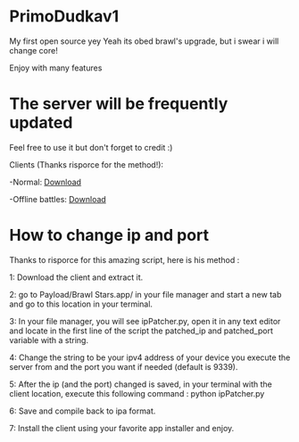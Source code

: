 # PrimoDudkav1
 My first open source yey
Yeah its obed brawl's upgrade, but i swear i will change core!

Enjoy with many features

# The server will be frequently updated

Feel free to use it but don't forget to credit :)

Clients (Thanks risporce for the method!):
  
  
  -Normal: [Download](https://www.mediafire.com/file/w47eclm4y8tk1ad/BrawlV1Primo.ipa/file)
 
 
  -Offline battles: [Download](https://www.mediafire.com/file/qfrk9l0eevvconb/BrawlV1PrimoOfflineBattles.ipa/file)


  # How to change ip and port
  
  Thanks to risporce for this amazing script, here is his method :

  1: Download the client and extract it.
  
  2: go to Payload/Brawl Stars.app/ in your file manager and start a new tab and go to this location in your terminal.
  
  3: In your file manager, you will see ipPatcher.py, open it in any text editor and locate in the first line of the script the patched_ip and patched_port variable with a string.
  
  4: Change the string to be your ipv4 address of your device you execute the server from and  the port you want if needed (default is 9339).
  
  5: After the ip (and the port) changed is saved, in your terminal with the client location, execute this following command : python ipPatcher.py
  
  6: Save and compile back to ipa format.
  
  7: Install the client using your favorite app installer and enjoy.